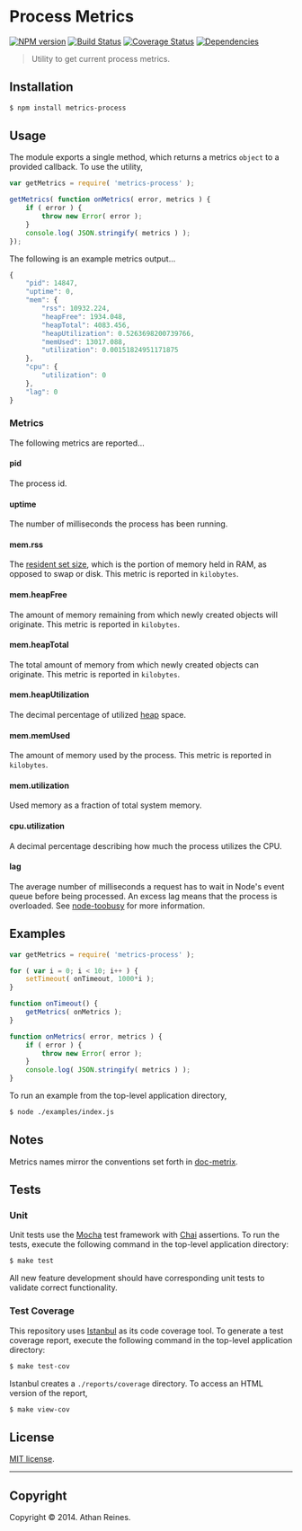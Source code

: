 Process Metrics
===============
[![NPM version][npm-image]][npm-url] [![Build Status][travis-image]][travis-url] [![Coverage Status][coveralls-image]][coveralls-url] [![Dependencies][dependencies-image]][dependencies-url]

> Utility to get current process metrics.


## Installation

``` bash
$ npm install metrics-process
```

## Usage

The module exports a single method, which returns a metrics `object` to a provided callback. To use the utility,

``` javascript
var getMetrics = require( 'metrics-process' );

getMetrics( function onMetrics( error, metrics ) {
	if ( error ) {
		throw new Error( error );
	}
	console.log( JSON.stringify( metrics ) );
});
```

The following is an example metrics output...

``` javascript
{
	"pid": 14847,
	"uptime": 0,
	"mem": {
		"rss": 10932.224,
		"heapFree": 1934.048,
		"heapTotal": 4083.456,
		"heapUtilization": 0.5263698200739766,
		"memUsed": 13017.088,
		"utilization": 0.00151824951171875
	},
	"cpu": {
		"utilization": 0
	},
	"lag": 0
}
```



### Metrics

The following metrics are reported...


#### pid

The process id.


#### uptime

The number of milliseconds the process has been running.


#### mem.rss

The [resident set size](http://en.wikipedia.org/wiki/Resident_set_size), which is the portion of memory held in RAM, as opposed to swap or disk. This metric is reported in `kilobytes`.


#### mem.heapFree

The amount of memory remaining from which newly created objects will originate. This metric is reported in `kilobytes`.


#### mem.heapTotal

The total amount of memory from which newly created objects can originate. This metric is reported in `kilobytes`.


#### mem.heapUtilization

The decimal percentage of utilized [heap](http://en.wikipedia.org/wiki/Memory_management) space.


#### mem.memUsed

The amount of memory used by the process. This metric is reported in `kilobytes`.


#### mem.utilization

Used memory as a fraction of total system memory.


#### cpu.utilization

A decimal percentage describing how much the process utilizes the CPU.


#### lag

The average number of milliseconds a request has to wait in Node's event queue before being processed. An excess lag means that the process is overloaded. See [node-toobusy](https://github.com/lloyd/node-toobusy) for more information.


## Examples

``` javascript
var getMetrics = require( 'metrics-process' );

for ( var i = 0; i < 10; i++ ) {
	setTimeout( onTimeout, 1000*i );
}

function onTimeout() {
	getMetrics( onMetrics );
}

function onMetrics( error, metrics ) {
	if ( error ) {
		throw new Error( error );
	}
	console.log( JSON.stringify( metrics ) );
}
```

To run an example from the top-level application directory,

``` bash
$ node ./examples/index.js
```


## Notes

Metrics names mirror the conventions set forth in [doc-metrix](https://github.com/doc-metrix).



## Tests

### Unit

Unit tests use the [Mocha](http://visionmedia.github.io/mocha) test framework with [Chai](http://chaijs.com) assertions. To run the tests, execute the following command in the top-level application directory:

``` bash
$ make test
```

All new feature development should have corresponding unit tests to validate correct functionality.


### Test Coverage

This repository uses [Istanbul](https://github.com/gotwarlost/istanbul) as its code coverage tool. To generate a test coverage report, execute the following command in the top-level application directory:

``` bash
$ make test-cov
```

Istanbul creates a `./reports/coverage` directory. To access an HTML version of the report,

``` bash
$ make view-cov
```



## License

[MIT license](http://opensource.org/licenses/MIT). 


---
## Copyright

Copyright &copy; 2014. Athan Reines.


[npm-image]: http://img.shields.io/npm/v/metrics-process.svg
[npm-url]: https://npmjs.org/package/metrics-process

[travis-image]: http://img.shields.io/travis/kgryte/node-metrics-process/master.svg
[travis-url]: https://travis-ci.org/kgryte/node-metrics-process

[coveralls-image]: https://img.shields.io/coveralls/kgryte/node-metrics-process/master.svg
[coveralls-url]: https://coveralls.io/r/kgryte/node-metrics-process?branch=master

[dependencies-image]: http://img.shields.io/david/kgryte/node-metrics-process.svg
[dependencies-url]: https://david-dm.org/kgryte/node-metrics-process

[dev-dependencies-image]: http://img.shields.io/david/dev/kgryte/node-metrics-process.svg
[dev-dependencies-url]: https://david-dm.org/dev/kgryte/node-metrics-process

[github-issues-image]: http://img.shields.io/github/issues/kgryte/node-metrics-process.svg
[github-issues-url]: https://github.com/kgryte/node-metrics-process/issues